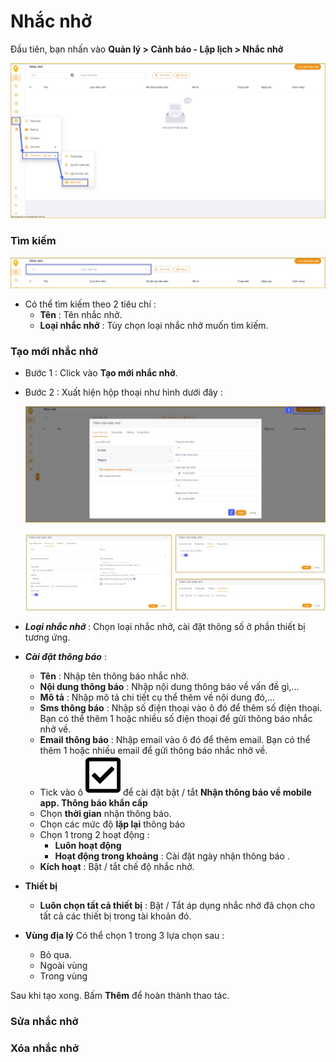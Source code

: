 
#  Nhắc nhở

Đầu tiên, bạn nhấn vào **Quản lý > Cảnh báo - Lập lịch > Nhắc nhở**

<span style="display:block;text-align:left">![Interface manage acount](/docs/assets/images/web-interface/notification/remind.jpg) 

### Tìm kiếm 
<span style="display:block;text-align:left">![Interface manage acount](/docs/assets/images/web-interface/notification/search-remind.jpg)

- Có thể tìm kiếm theo 2 tiêu chí :
    * **Tên** : Tên nhắc nhở.
    * **Loại nhắc nhở** : Tùy chọn loại nhắc nhở muốn tìm kiếm.

### Tạo mới nhắc nhở

* Bước 1 : Click vào **Tạo mới nhắc nhở**.
* Bước 2 : Xuất hiện hộp thoại như hình dưới đây : 

    <span style="display:block;text-align:left">![Interface manage acount](/docs/assets/images/web-interface/notification/add-remind-1.jpg)

    <span style="display:block;text-align:left">![Interface manage acount](/docs/assets/images/web-interface/notification/add-remind-2.jpg)


* ***Loại nhắc nhở*** : Chọn loại nhắc nhở, cài đặt thông số ở phần thiết bị tương ứng.

* ***Cài đặt thông báo*** :     
    * **Tên** : Nhập tên thông báo nhắc nhở.
    * **Nội dung thông báo** : Nhập nội dung thông báo về vấn đề gì,...
    * **Mô tả** : Nhập mô tả chi tiết cụ thể thêm về nội dung đó,...
    - **Sms thông báo** : Nhập  số điện thoại vào ô đó để thêm số điện thoại.
    Bạn có thể thêm 1 hoặc nhiều số điện thoại để gửi thông báo nhắc nhở về.
    - **Email thông báo** : Nhập email vào ô đó để thêm email.
    Bạn có thể thêm 1 hoặc nhiều email để gửi thông báo nhắc nhở về.
    - Tick vào ô <span class="icon-left svg-filter-tick">![Ok](/docs/assets/images/web-interface/icon/SVG/check-square.svg) để cài đặt bật / tắt **Nhận thông báo về mobile app. Thông báo khẩn cấp**
    - Chọn **thời gian** nhận thông báo.
    - Chọn các mức độ **lặp lại** thông báo 
    - Chọn 1 trong 2 hoạt động :
        - **Luôn hoạt động**
        - **Hoạt động trong khoảng** :  Cài đặt ngày nhận thông báo .
    * **Kích hoạt** : Bật / tắt chế độ nhắc nhở. 
* **Thiết bị** 
    - **Luôn chọn tất cả thiết bị** : Bật / Tắt áp dụng nhắc nhở đã chọn cho  tất cả các thiết bị trong tài khoản đó.
* **Vùng địa lý** 
Có thể chọn 1 trong 3 lựa chọn sau :
    - Bỏ qua.
    - Ngoài vùng
    - Trong vùng

Sau khi tạo xong. Bấm **Thêm** để hoàn thành thao tác.

### Sửa nhắc nhở

### Xóa nhắc nhở